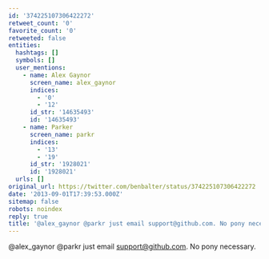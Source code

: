 ```yaml
---
id: '374225107306422272'
retweet_count: '0'
favorite_count: '0'
retweeted: false
entities:
  hashtags: []
  symbols: []
  user_mentions:
    - name: Alex Gaynor
      screen_name: alex_gaynor
      indices:
        - '0'
        - '12'
      id_str: '14635493'
      id: '14635493'
    - name: Parker
      screen_name: parkr
      indices:
        - '13'
        - '19'
      id_str: '1928021'
      id: '1928021'
  urls: []
original_url: https://twitter.com/benbalter/status/374225107306422272
date: '2013-09-01T17:39:53.000Z'
sitemap: false
robots: noindex
reply: true
title: '@alex_gaynor @parkr just email support@github.com. No pony necessary.'
---
```


@alex_gaynor @parkr just email support@github.com. No pony necessary.